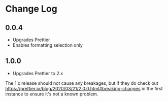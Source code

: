# Change Log

## 0.0.4

- Upgrades Prettier
- Enables formatting selection only

## 1.0.0

- Upgrades Prettier to 2.x

The 1.x release should not cause any breakages, but if they do check out https://prettier.io/blog/2020/03/21/2.0.0.html#breaking-changes in the first instance to ensure it's not a known problem.
